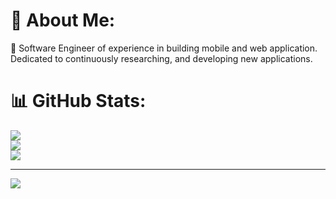 # 💫 About Me:
🔭 Software Engineer of experience in building mobile and web application.<br> Dedicated to continuously researching, and developing new applications.<br>

# 📊 GitHub Stats:
![](https://github-readme-stats.vercel.app/api?username=iamromandev&theme=tokyonight&hide_border=true&include_all_commits=true&count_private=true)<br/>
![](https://github-readme-streak-stats.herokuapp.com/?user=iamromandev&theme=tokyonight&hide_border=true)<br/>
![](https://github-readme-stats.vercel.app/api/top-langs/?username=iamromandev&theme=tokyonight&hide_border=true&include_all_commits=true&count_private=true&layout=compact)

---
![](https://komarev.com/ghpvc/?username=iamromandev&label=PROFILE+VIEWS)

<!--
**iamromandev/iamromandev** is a ✨ _special_ ✨ repository because its `README.md` (this file) appears on your GitHub profile.

Here are some ideas to get you started:

- 🔭 I’m currently working on ...
- 🌱 I’m currently learning ...
- 👯 I’m looking to collaborate on ...
- 🤔 I’m looking for help with ...
- 💬 Ask me about ...
- 📫 How to reach me: ...
- 😄 Pronouns: ...
- ⚡ Fun fact: ...
-->
